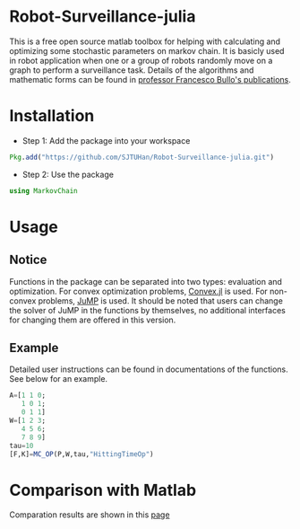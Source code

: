 Robot-Surveillance-julia
======
This is a free open source matlab toolbox for helping with calculating and optimizing some stochastic parameters on markov chain. It is basicly used in robot application when one or a group of robots randomly move on a graph to perform a surveillance task. Details of the algorithms and mathematic forms can be found in [professor Francesco Bullo's publications](http://motion.me.ucsb.edu/papers/index.html).
# Installation
* Step 1: Add the package into your workspace
```julia
Pkg.add("https://github.com/SJTUHan/Robot-Surveillance-julia.git")
```
* Step 2: Use the package
```julia
using MarkovChain
```
# Usage
## Notice
Functions in the package can be separated into two types: evaluation and optimization. For convex optimization problems, [Convex.jl](https://github.com/JuliaOpt/Convex.jl) is used. For non-convex problems, [JuMP](https://github.com/JuliaOpt/JuMP.jl) is used. It should be noted that users can change the solver of JuMP in the functions by themselves, no additional interfaces for changing them are offered in this version.
## Example
Detailed user instructions can be found in documentations of the functions. See below for an example. 

```julia
A=[1 1 0;
   1 0 1;
   0 1 1]
W=[1 2 3;
   4 5 6;
   7 8 9]
tau=10
[F,K]=MC_OP(P,W,tau,"HittingTimeOp")
```
# Comparison with Matlab
Comparation results are shown in this [page](https://github.com/SJTUHan/Robot-Surveillance-Matlab/blob/master/README.md)
